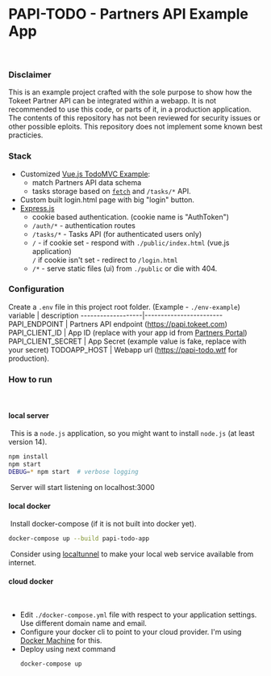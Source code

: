 # PAPI-TODO - Partners API Example App
​
### Disclaimer
This is an example project crafted with the sole purpose to show how the Tokeet Partner API can be integrated within a webapp. It is not recommended to use this code, or parts of it, in a production application. The contents of this repository has not been reviewed for security issues or other possible eploits. This repository does not implement some known best practicies.
​
### Stack
* Customized [Vue.js TodoMVC Example](https://todomvc.com/examples/vue/):
    * match Partners API data schema
    * tasks storage based on [`fetch`](https://developer.mozilla.org/en-US/docs/Web/API/Fetch_API) and `/tasks/*` API.
* Custom built login.html page with big "login" button.
* [Express.js](https://expressjs.com)
    * cookie based authentication. (cookie name is "AuthToken")
    * `/auth/*` - authentication routes
    * `/tasks/*` - Tasks API (for authenticated users only)
    * `/` - if cookie set - respond with `./public/index.html` (vue.js application)  
    `/` if cookie isn't set - redirect to `/login.html`
    * `/*` - serve static files (ui) from `./public` or die with 404.
​
### Configuration
Create a `.env` file in this project root folder. (Example - `./env-example`)
​
variable           | description
-------------------|------------------------
PAPI_ENDPOINT      | Partners API endpoint (https://papi.tokeet.com)
PAPI_CLIENT_ID     | App ID (replace with your app id from [Partners Portal](https://partners.tokeet.com))
PAPI_CLIENT_SECRET | App Secret (example value is fake, replace with your secret)
TODOAPP_HOST       | Webapp url (https://papi-todo.wtf for production).
​
### How to run
​
#### local server
​
This is a `node.js` application, so you might want to install `node.js` (at least version 14). 
​
```bash
npm install
npm start
DEBUG=* npm start  # verbose logging
```
​
Server will start listening on localhost:3000
​
#### local docker
​
Install docker-compose (if it is not built into docker yet).
​
```bash
docker-compose up --build papi-todo-app
```
​
Consider using [localtunnel](https://theboroer.github.io/localtunnel-www/) to make your local web service available from internet.
​
#### cloud docker
​
* Edit `./docker-compose.yml` file with respect to your application settings. Use different domain name and email.
* Configure your docker cli to point to your cloud provider. I'm using [Docker Machine](https://docs.docker.com/machine/) for this.
* Deploy using next command
    ```bash
    docker-compose up
    ```